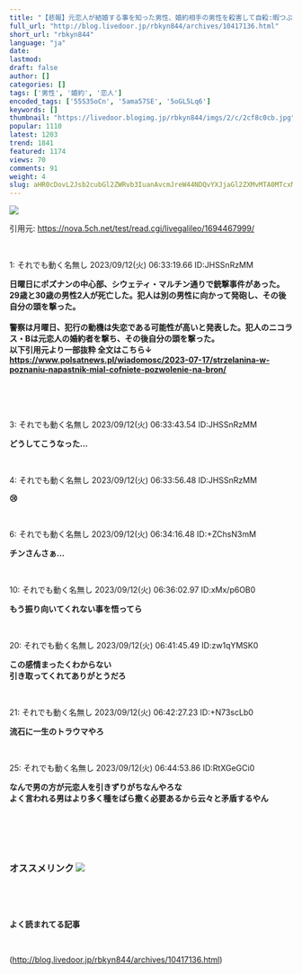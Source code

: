 ```yaml
---
title: "【悲報】元恋人が結婚する事を知った男性、婚約相手の男性を殺害して自殺:暇つぶしニュース"
full_url: "http://blog.livedoor.jp/rbkyn844/archives/10417136.html"
short_url: "rbkyn844"
language: "ja"
date: 
lastmod: 
draft: false
author: []
categories: []
tags: ['男性', '婚約', '恋人']
encoded_tags: ['55S35oCn', '5ama57SE', '5oGL5Lq6']
keywords: []
thumbnail: "https://livedoor.blogimg.jp/rbkyn844/imgs/2/c/2cf8c0cb.jpg"
popular: 1110
latest: 1203
trend: 1841
featured: 1174
views: 70
comments: 91
weight: 4
slug: aHR0cDovL2Jsb2cubGl2ZWRvb3IuanAvcmJreW44NDQvYXJjaGl2ZXMvMTA0MTcxMzYuaHRtbA==
---
```


![](https://livedoor.blogimg.jp/rbkyn844/imgs/2/c/2cf8c0cb.jpg)

<div><p>引用元: <a title='' target='_blank' href='https://nova.5ch.net/test/read.cgi/livegalileo/1694467999/'>https://nova.5ch.net/test/read.cgi/livegalileo/1694467999/ </a> </p><br><p class='res1'>1: それでも動く名無し 2023/09/12(火) 06:33:19.66 ID:JHSSnRzMM </p> <p class='res2'><b>日曜日にポズナンの中心部、シウェティ・マルチン通りで銃撃事件があった。29歳と30歳の男性2人が死亡した。犯人は別の男性に向かって発砲し、その後自分の頭を撃った。 <br> <br> 警察は月曜日、犯行の動機は失恋である可能性が高いと発表した。犯人のニコラス・Bは元恋人の婚約者を撃ち、その後自分の頭を撃った。<br>以下引用元より一部抜粋 全文はこちら↓<br><a href='https://www.polsatnews.pl/wiadomosc/2023-07-17/strzelanina-w-poznaniu-napastnik-mial-cofniete-pozwolenie-na-bron/' target='_blank' title=''>https://www.polsatnews.pl/wiadomosc/2023-07-17/strzelanina-w-poznaniu-napastnik-mial-cofniete-pozwolenie-na-bron/</a> </b></p><br><br><br> <p class='res1'>3: それでも動く名無し 2023/09/12(火) 06:33:43.54 ID:JHSSnRzMM </p> <p class='res2'><b> どうしてこうなった… </b></p><br> <p class='res1'>4: それでも動く名無し 2023/09/12(火) 06:33:56.48 ID:JHSSnRzMM </p> <p class='res2'><b> 😢 </b></p><br> <p class='res1'>6: それでも動く名無し 2023/09/12(火) 06:34:16.48 ID:+ZChsN3mM </p> <p class='res2'><b> チンさんさぁ… </b></p><br> <p class='res1'>10: それでも動く名無し 2023/09/12(火) 06:36:02.97 ID:xMx/p6OB0 </p> <p class='res2'><b> もう振り向いてくれない事を悟ってら </b></p><br> <p class='res1'>20: それでも動く名無し 2023/09/12(火) 06:41:45.49 ID:zw1qYMSK0 </p> <p class='res2'><b> この感情まったくわからない <br> 引き取ってくれてありがとうだろ </b></p><br> <p class='res1'>21: それでも動く名無し 2023/09/12(火) 06:42:27.23 ID:+N73scLb0 </p> <p class='res2'><b> 流石に一生のトラウマやろ </b></p><br> <p class='res1'>25: それでも動く名無し 2023/09/12(火) 06:44:53.86 ID:RtXGeGCi0 </p> <p class='res2'><b> なんで男の方が元恋人を引きずりがちなんやろな <br> よく言われる男はより多く種をばら撒く必要あるから云々と矛盾するやん </b></p><br> <p id='5077e33f033c4e934bb013c7c4eb8bbd'> </p><br> <br> <p class='no-pc'></p> <h3 class='linkh'>オススメリンク <img src='http://blog.livedoor.jp/rbkyn844/ftp/fusagikom-fikergh.png'></h3> <p class='link2'> </p><br> <p class='no-pc'></p> <p class='no-pc'><br><p><b>よく読まれてる記事</b></p><br></p> </div>

(http://blog.livedoor.jp/rbkyn844/archives/10417136.html)

